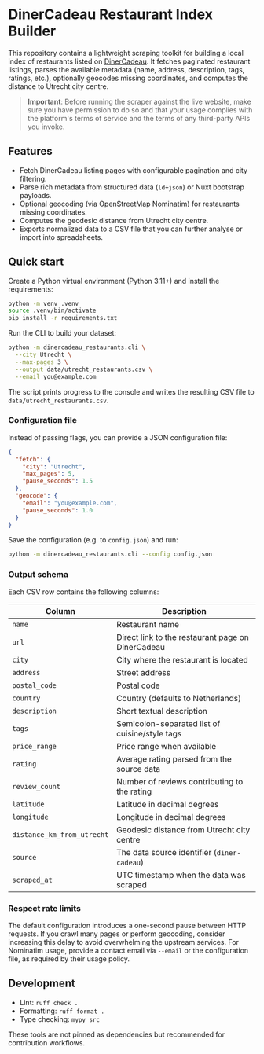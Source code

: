 # DinerCadeau Restaurant Index Builder

This repository contains a lightweight scraping toolkit for building a local
index of restaurants listed on [DinerCadeau](https://www.diner-cadeau.nl). It
fetches paginated restaurant listings, parses the available metadata (name,
address, description, tags, ratings, etc.), optionally geocodes missing
coordinates, and computes the distance to Utrecht city centre.

> **Important**: Before running the scraper against the live website, make sure
> you have permission to do so and that your usage complies with the platform's
> terms of service and the terms of any third-party APIs you invoke.

## Features

* Fetch DinerCadeau listing pages with configurable pagination and city
  filtering.
* Parse rich metadata from structured data (`ld+json`) or Nuxt bootstrap
  payloads.
* Optional geocoding (via OpenStreetMap Nominatim) for restaurants missing
  coordinates.
* Computes the geodesic distance from Utrecht city centre.
* Exports normalized data to a CSV file that you can further analyse or import
  into spreadsheets.

## Quick start

Create a Python virtual environment (Python 3.11+) and install the
requirements:

```bash
python -m venv .venv
source .venv/bin/activate
pip install -r requirements.txt
```

Run the CLI to build your dataset:

```bash
python -m dinercadeau_restaurants.cli \
  --city Utrecht \
  --max-pages 3 \
  --output data/utrecht_restaurants.csv \
  --email you@example.com
```

The script prints progress to the console and writes the resulting CSV file to
`data/utrecht_restaurants.csv`.

### Configuration file

Instead of passing flags, you can provide a JSON configuration file:

```json
{
  "fetch": {
    "city": "Utrecht",
    "max_pages": 5,
    "pause_seconds": 1.5
  },
  "geocode": {
    "email": "you@example.com",
    "pause_seconds": 1.0
  }
}
```

Save the configuration (e.g. to `config.json`) and run:

```bash
python -m dinercadeau_restaurants.cli --config config.json
```

### Output schema

Each CSV row contains the following columns:

| Column | Description |
| --- | --- |
| `name` | Restaurant name |
| `url` | Direct link to the restaurant page on DinerCadeau |
| `city` | City where the restaurant is located |
| `address` | Street address |
| `postal_code` | Postal code |
| `country` | Country (defaults to Netherlands) |
| `description` | Short textual description |
| `tags` | Semicolon-separated list of cuisine/style tags |
| `price_range` | Price range when available |
| `rating` | Average rating parsed from the source data |
| `review_count` | Number of reviews contributing to the rating |
| `latitude` | Latitude in decimal degrees |
| `longitude` | Longitude in decimal degrees |
| `distance_km_from_utrecht` | Geodesic distance from Utrecht city centre |
| `source` | The data source identifier (`diner-cadeau`) |
| `scraped_at` | UTC timestamp when the data was scraped |

### Respect rate limits

The default configuration introduces a one-second pause between HTTP requests.
If you crawl many pages or perform geocoding, consider increasing this delay to
avoid overwhelming the upstream services. For Nominatim usage, provide a contact
email via `--email` or the configuration file, as required by their usage
policy.

## Development

* Lint: `ruff check .`
* Formatting: `ruff format .`
* Type checking: `mypy src`

These tools are not pinned as dependencies but recommended for contribution
workflows.
